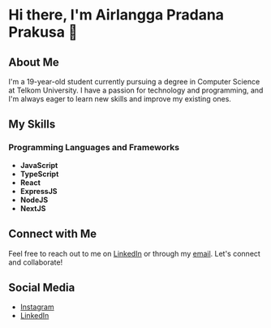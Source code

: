 # Hi there, I'm Airlangga Pradana Prakusa 👋

## About Me

I'm a 19-year-old student currently pursuing a degree in Computer Science at Telkom University. I have a passion for technology and programming, and I'm always eager to learn new skills and improve my existing ones.

## My Skills

### Programming Languages and Frameworks

- **JavaScript**
- **TypeScript**
- **React**
- **ExpressJS**
- **NodeJS**
- **NextJS**

## Connect with Me

Feel free to reach out to me on [LinkedIn](https://www.linkedin.com/in/airlanggapradana) or through my [email](mailto:ranggavfxartwork@gmail.com). Let's connect and collaborate!

## Social Media

- [Instagram](https://www.instagram.com/iamrangga._)
- [LinkedIn](https://www.linkedin.com/in/airlanggapradana)
